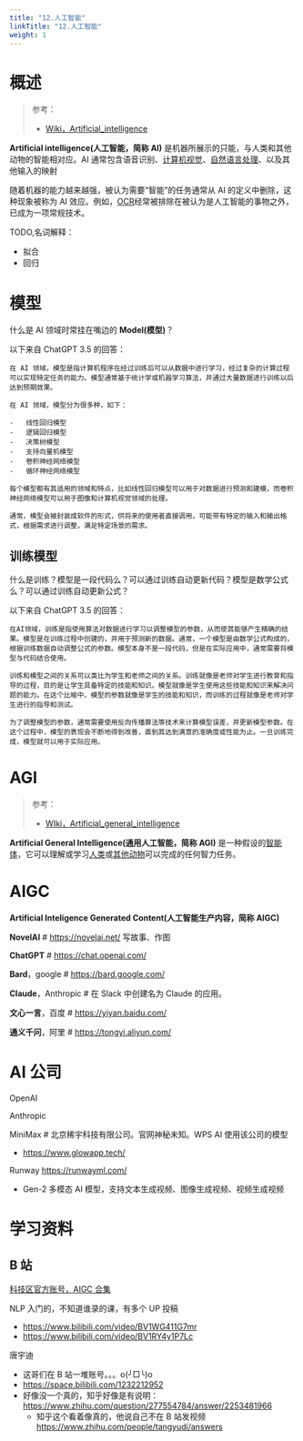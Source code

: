 ```yaml
---
title: "12.人工智能"
linkTitle: "12.人工智能"
weight: 1
---
```


# 概述

> 参考：
> 
> - [Wiki，Artificial_intelligence](https://en.wikipedia.org/wiki/Artificial_intelligence)

**Artificial intelligence(人工智能，简称 AI)** 是机器所展示的只能，与人类和其他动物的智能相对应。AI 通常包含语音识别、[计算机视觉](/docs/12.人工智能/计算机视觉/计算机视觉.md)、[自然语言处理](/docs/12.人工智能/自然语言处理/自然语言处理.md)、以及其他输入的映射

随着机器的能力越来越强，被认为需要“智能”的任务通常从 AI 的定义中删除，这种现象被称为 AI 效应。例如，[OCR](/docs/12.人工智能/计算机视觉/OCR.md)经常被排除在被认为是人工智能的事物之外，已成为一项常规技术。

TODO,名词解释：

- 拟合
- 回归


# 模型

什么是 AI 领域时常挂在嘴边的 **Model(模型)**？

以下来自 ChatGPT 3.5 的回答：

```text
在 AI 领域，模型是指计算机程序在经过训练后可以从数据中进行学习，经过复杂的计算过程可以实现特定任务的能力。模型通常基于统计学或机器学习算法，并通过大量数据进行训练以后达到预期效果。

在 AI 领域，模型分为很多种，如下：

-   线性回归模型
-   逻辑回归模型
-   决策树模型
-   支持向量机模型
-   卷积神经网络模型
-   循环神经网络模型

每个模型都有其适用的领域和特点，比如线性回归模型可以用于对数据进行预测和建模，而卷积神经网络模型可以用于图像和计算机视觉领域的处理。

通常，模型会被封装成软件的形式，供将来的使用者直接调用，可能带有特定的输入和输出格式，根据需求进行调整，满足特定场景的需求。
```

## 训练模型

什么是训练？模型是一段代码么？可以通过训练自动更新代码？模型是数学公式么？可以通过训练自动更新公式？

以下来自 ChatGPT 3.5 的回答：

```text
在AI领域，训练是指使用算法对数据进行学习以调整模型的参数，从而使其能够产生精确的结果。模型是在训练过程中创建的，并用于预测新的数据。通常，一个模型是由数学公式构成的，根据训练数据自动调整公式的参数。模型本身不是一段代码，但是在实际应用中，通常需要将模型与代码结合使用。

训练和模型之间的关系可以类比为学生和老师之间的关系。训练就像是老师对学生进行教育和指导的过程，目的是让学生具备特定的技能和知识。模型就像是学生使用这些技能和知识来解决问题的能力。在这个比喻中，模型的参数就像是学生的技能和知识，而训练的过程就像是老师对学生进行的指导和测试。

为了调整模型的参数，通常需要使用反向传播算法等技术来计算模型误差，并更新模型参数。在这个过程中，模型的表现会不断地得到改善，直到其达到满意的准确度或性能为止。一旦训练完成，模型就可以用于实际应用。
```

# AGI

> 参考：
> 
> - [WIki，Artificial_general_intelligence](https://en.wikipedia.org/wiki/Artificial_general_intelligence)

**Artificial General Intelligence(通用人工智能，简称 AGI)** 是一种假设的[智能体](https://en.wikipedia.org/wiki/Intelligent_agent "智能代理")，它可以理解或学习[人类](https://en.wikipedia.org/wiki/Human_intelligence "人类智慧")或[其他动物](https://en.wikipedia.org/wiki/Animal_cognition "动物认知")可以完成的任何智力任务。

# AIGC

**Artificial Inteligence Generated Content(人工智能生产内容，简称 AIGC)**

**NovelAI** # https://novelai.net/ 写故事、作图

**ChatGPT** # https://chat.openai.com/

**Bard**，google # https://bard.google.com/

**Claude**，Anthropic # 在 Slack 中创建名为 Claude 的应用。

**文心一言**，百度 # https://yiyan.baidu.com/

**通义千问**，阿里 # https://tongyi.aliyun.com/

# AI 公司

OpenAI

Anthropic

MiniMax # 北京稀宇科技有限公司。官网神秘未知。WPS AI 使用该公司的模型

- https://www.glowapp.tech/

Runway https://runwayml.com/
 
- Gen-2 多模态 AI 模型，支持文本生成视频、图像生成视频、视频生成视频

# 学习资料

## B 站

[科技区官方账号，AIGC 合集](https://www.bilibili.com/list/group/210003/421004)

NLP 入门的，不知道谁录的课，有多个 UP 投稿

- https://www.bilibili.com/video/BV1WG411G7mr
- https://www.bilibili.com/video/BV1RY4y1P7Lc

唐宇迪

- 这哥们在 B 站一堆账号。。。o(╯□╰)o
- https://space.bilibili.com/1232212952
- 好像没一个真的，知乎好像是有说明： https://www.zhihu.com/question/277554784/answer/2253481966
  - 知乎这个看着像真的，他说自己不在 B 站发视频 https://www.zhihu.com/people/tangyudi/answers